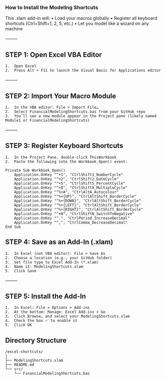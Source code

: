 ### How to Install the Modeling Shortcuts
This .xlam add-in will:
	•	Load your macros globally
	•	Register all keyboard shortcuts (Ctrl+Shift+1, 2, 5, etc.)
	•	Let you model like a wizard on any machine

⸻

## STEP 1: Open Excel VBA Editor
	1.	Open Excel
	2.	Press Alt + F11 to launch the Visual Basic for Applications editor

⸻

## STEP 2: Import Your Macro Module
	1.	In the VBA editor: File > Import File…
	2.	Select FinancialModelingShortcuts.bas from your GitHub repo
	3.	You’ll see a new module appear in the Project pane (likely named Module1 or FinancialModelingShortcuts)

⸻

## STEP 3: Register Keyboard Shortcuts
	1.	In the Project Pane, double-click ThisWorkbook
	2.	Paste the following into the Workbook_Open() event:
	
```
Private Sub Workbook_Open()
    Application.OnKey "^+1", "CtrlShift1_NumberCycle"
    Application.OnKey "^+2", "CtrlShift2_DateCycle"
    Application.OnKey "^+5", "CtrlShift5_PercentCycle"
    Application.OnKey "^+8", "CtrlShift8_MultipleCycle"
    Application.OnKey "^%+A", "CtrlAltA_Autocolour"
    Application.OnKey "^%+{UP}", "CtrlAltShift_BorderCycle"
    Application.OnKey "^%+{DOWN}", "CtrlAltShift_BorderCycle"
    Application.OnKey "^%+{LEFT}", "CtrlAltShift_BorderCycle"
    Application.OnKey "^%+{RIGHT}", "CtrlAltShift_BorderCycle"
    Application.OnKey "^+N", "CtrlShiftN_SwitchToNegative"
    Application.OnKey "^.", "CtrlPeriod_IncreaseDecimal"
    Application.OnKey "^,", "CtrlComma_DecreaseDecimal"
End Sub

```

## STEP 4: Save as an Add-In (.xlam)

	1.	In Excel (not VBA editor): File > Save As
	2.	Choose a location (e.g., your GitHub folder)
	3.	Set file type to Excel Add-In (*.xlam)
	4.	Name it: ModelingShortcuts.xlam
	5.	Click Save

⸻

## STEP 5: Install the Add-In

	1.	In Excel: File > Options > Add-ins
	2.	At the bottom: Manage: Excel Add-ins > Go
	3.	Click Browse… and select your ModelingShortcuts.xlam
	4.	Check the box ✅ to enable it
	5.	Click OK


## Directory Structure

```
/excel-shortcuts/
│
├── ModelingShortcuts.xlam
├── README.md
└── src/
    └── FinancialModelingShortcuts.bas
    
```